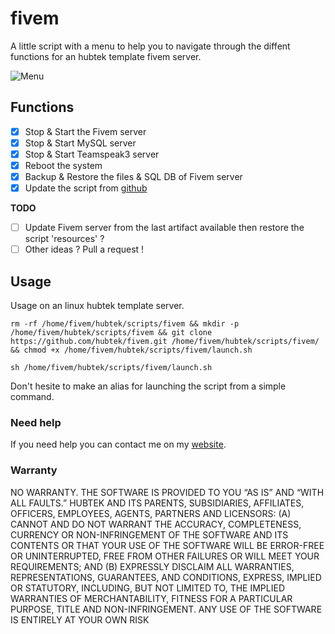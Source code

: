 # fivem

A little script with a menu to help you to navigate through the diffent functions for an hubtek template fivem server.

![Menu](https://hubtek.fr/images/fivem-console-screen-menu-0_02.png)

## Functions

- [x] Stop & Start the Fivem server
- [x] Stop & Start MySQL server
- [x] Stop & Start Teamspeak3 server
- [x] Reboot the system
- [x] Backup & Restore the files & SQL DB of Fivem server
- [x] Update the script from [github](https://github.com/hubtek/fivem)

**TODO**

- [ ] Update Fivem server from the last artifact available then restore the script 'resources' ?
- [ ] Other ideas ? Pull a request !

## Usage

Usage on an linux hubtek template server.

`rm -rf /home/fivem/hubtek/scripts/fivem && mkdir -p /home/fivem/hubtek/scripts/fivem && git clone https://github.com/hubtek/fivem.git /home/fivem/hubtek/scripts/fivem/ && chmod +x /home/fivem/hubtek/scripts/fivem/launch.sh`

`sh /home/fivem/hubtek/scripts/fivem/launch.sh`

Don't hesite to make an alias for launching the script from a simple command.

### Need help

If you need help you can contact me on my [website](https://hubtek.fr).

### Warranty

NO WARRANTY. THE SOFTWARE IS PROVIDED TO YOU “AS IS” AND “WITH ALL FAULTS.” HUBTEK AND ITS PARENTS, SUBSIDIARIES, AFFILIATES, OFFICERS, EMPLOYEES, AGENTS, PARTNERS AND LICENSORS: (A) CANNOT AND DO NOT WARRANT THE ACCURACY, COMPLETENESS, CURRENCY OR NON-INFRINGEMENT OF THE SOFTWARE AND ITS CONTENTS OR THAT YOUR USE OF THE SOFTWARE WILL BE ERROR-FREE OR UNINTERRUPTED, FREE FROM OTHER FAILURES OR WILL MEET YOUR REQUIREMENTS; AND (B) EXPRESSLY DISCLAIM ALL WARRANTIES, REPRESENTATIONS, GUARANTEES, AND CONDITIONS, EXPRESS, IMPLIED OR STATUTORY, INCLUDING, BUT NOT LIMITED TO, THE IMPLIED WARRANTIES OF MERCHANTABILITY, FITNESS FOR A PARTICULAR PURPOSE, TITLE AND NON-INFRINGEMENT. ANY USE OF THE SOFTWARE IS ENTIRELY AT YOUR OWN RISK


